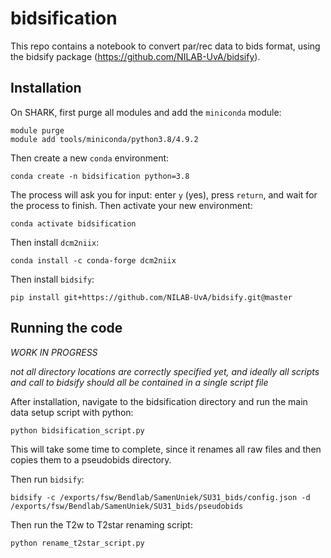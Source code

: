 # bidsification
This repo contains a notebook to convert par/rec data to bids format, using the bidsify package (https://github.com/NILAB-UvA/bidsify).



## Installation

On SHARK, first purge all modules and add the `miniconda` module:

```
module purge
module add tools/miniconda/python3.8/4.9.2
```

Then create a new `conda` environment:

```
conda create -n bidsification python=3.8
```

The process will ask you for input: enter `y` (yes), press `return`, and wait for the process to finish. Then activate your new environment:

```
conda activate bidsification
```

Then install `dcm2niix`:

```
conda install -c conda-forge dcm2niix
```

Then install `bidsify`:

```
pip install git+https://github.com/NILAB-UvA/bidsify.git@master
```

## Running the code

*WORK IN PROGRESS*

*not all directory locations are correctly specified yet, and ideally all scripts and call to bidsify should all be contained in a single script file*

After installation, navigate to the bidsification directory and run the main data setup script with python:

```
python bidsification_script.py
```

This will take some time to complete, since it renames all raw files
and then copies them to a pseudobids directory.

Then run `bidsify`:

```
bidsify -c /exports/fsw/Bendlab/SamenUniek/SU31_bids/config.json -d /exports/fsw/Bendlab/SamenUniek/SU31_bids/pseudobids
```

Then run the T2w to T2star renaming script:

```
python rename_t2star_script.py
```







